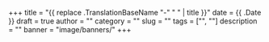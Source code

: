 +++
title = "{{ replace .TranslationBaseName "-" " " | title }}"
date = {{ .Date }}
draft = true
author = ""
category = ""
slug = ""
tags = ["", ""]
description = ""
banner = "image/banners/"
+++
